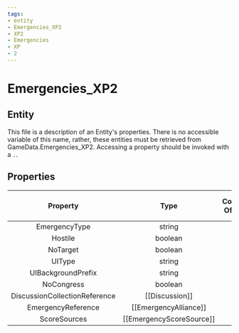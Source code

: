 ```yaml
---
tags:
- entity
- Emergencies_XP2
- XP2
- Emergencies
- XP
- 2
---
```

# Emergencies_XP2
## Entity
This file is a description of an Entity's properties. There is no accessible variable of this name, rather, these entities must be retrieved from GameData.Emergencies_XP2. Accessing a property should be invoked with a `.`.
## Properties
|	Property	|	Type	|	Collection Of Type?	|	May Be Nil?	|	Default	|	References	|	Key	|	Notes	|
|	:-:	|	:-:	|	:-:	|	:-:	|	:-:	|	:-:	|	:-:	|	-:	|
|	EmergencyType	|	string	|		|	✓	|		|	[[EmergencyAlliance]].EmergencyType	|	✓	|	|
|	Hostile	|	boolean	|		|		|	1	|		|		|	|
|	NoTarget	|	boolean	|		|		|	0	|		|		|	|
|	UIType	|	string	|		|	✓	|		|		|		|	|
|	UIBackgroundPrefix	|	string	|		|	✓	|		|		|		|	|
|	NoCongress	|	boolean	|		|		|	0	|		|		|	|
|	DiscussionCollectionReference	|	[[Discussion]]	|	✓	|	✓	|		|		|		|	|
|	EmergencyReference	|	[[EmergencyAlliance]]	|		|	✓	|		|		|		|	|
|	ScoreSources	|	[[EmergencyScoreSource]]	|	✓	|	✓	|		|		|		|	|
